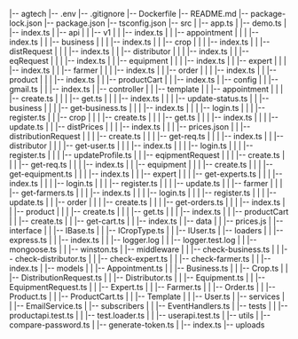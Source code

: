 |-- agtech
    |-- .env
    |-- .gitignore
    |-- Dockerfile
    |-- README.md
    |-- package-lock.json
    |-- package.json
    |-- tsconfig.json
    |-- src
    |   |-- app.ts
    |   |-- demo.ts
    |   |-- index.ts
    |   |-- api
    |   |   |-- v1
    |   |       |-- index.ts
    |   |       |-- appointment
    |   |       |   |-- index.ts
    |   |       |-- business
    |   |       |   |-- index.ts
    |   |       |-- crop
    |   |       |   |-- index.ts
    |   |       |-- distRequest
    |   |       |   |-- index.ts
    |   |       |-- distributor
    |   |       |   |-- index.ts
    |   |       |-- eqRequest
    |   |       |   |-- index.ts
    |   |       |-- equipment
    |   |       |   |-- index.ts
    |   |       |-- expert
    |   |       |   |-- index.ts
    |   |       |-- farmer
    |   |       |   |-- index.ts
    |   |       |-- order
    |   |       |   |-- index.ts
    |   |       |-- product
    |   |       |   |-- index.ts
    |   |       |-- productCart
    |   |           |-- index.ts
    |   |-- config
    |   |   |-- gmail.ts
    |   |   |-- index.ts
    |   |-- controller
    |   |   |-- template
    |   |   |-- appointment
    |   |   |   |-- create.ts
    |   |   |   |-- get.ts
    |   |   |   |-- index.ts
    |   |   |   |-- update-status.ts
    |   |   |-- business
    |   |   |   |-- get-business.ts
    |   |   |   |-- index.ts
    |   |   |   |-- login.ts
    |   |   |   |-- register.ts
    |   |   |-- crop
    |   |   |   |-- create.ts
    |   |   |   |-- get.ts
    |   |   |   |-- index.ts
    |   |   |   |-- update.ts
    |   |   |-- distPrices
    |   |   |   |-- index.ts
    |   |   |   |-- prices.json
    |   |   |-- distributionRequest
    |   |   |   |-- create.ts
    |   |   |   |-- get-req.ts
    |   |   |   |-- index.ts
    |   |   |-- distributor
    |   |   |   |-- get-user.ts
    |   |   |   |-- index.ts
    |   |   |   |-- login.ts
    |   |   |   |-- register.ts
    |   |   |   |-- updateProfile.ts
    |   |   |-- eqipmentRequest
    |   |   |   |-- create.ts
    |   |   |   |-- get-req.ts
    |   |   |   |-- index.ts
    |   |   |-- equipment
    |   |   |   |-- create.ts
    |   |   |   |-- get-equipment.ts
    |   |   |   |-- index.ts
    |   |   |-- expert
    |   |   |   |-- get-experts.ts
    |   |   |   |-- index.ts
    |   |   |   |-- login.ts
    |   |   |   |-- register.ts
    |   |   |   |-- update.ts
    |   |   |-- farmer
    |   |   |   |-- get-farmers.ts
    |   |   |   |-- index.ts
    |   |   |   |-- login.ts
    |   |   |   |-- register.ts
    |   |   |   |-- update.ts
    |   |   |-- order
    |   |   |   |-- create.ts
    |   |   |   |-- get-orders.ts
    |   |   |   |-- index.ts
    |   |   |-- product
    |   |   |   |-- create.ts
    |   |   |   |-- get.ts
    |   |   |   |-- index.ts
    |   |   |-- productCart
    |   |       |-- create.ts
    |   |       |-- get-cart.ts
    |   |       |-- index.ts
    |   |-- data
    |   |   |-- prices.js
    |   |-- interface
    |   |   |-- IBase.ts
    |   |   |-- ICropType.ts
    |   |   |-- IUser.ts
    |   |-- loaders
    |   |   |-- express.ts
    |   |   |-- index.ts
    |   |   |-- logger.log
    |   |   |-- logger.test.log
    |   |   |-- mongoose.ts
    |   |   |-- winston.ts
    |   |-- middleware
    |   |   |-- check-business.ts
    |   |   |-- check-distributor.ts
    |   |   |-- check-expert.ts
    |   |   |-- check-farmer.ts
    |   |   |-- index.ts
    |   |-- models
    |   |   |-- Appointment.ts
    |   |   |-- Business.ts
    |   |   |-- Crop.ts
    |   |   |-- DistributionRequest.ts
    |   |   |-- Distributor.ts
    |   |   |-- Equipment.ts
    |   |   |-- EquipmentRequest.ts
    |   |   |-- Expert.ts
    |   |   |-- Farmer.ts
    |   |   |-- Order.ts
    |   |   |-- Product.ts
    |   |   |-- ProductCart.ts
    |   |   |-- Template
    |   |   |-- User.ts
    |   |-- services
    |   |   |-- EmailService.ts
    |   |-- subscribers
    |   |   |-- EventHandlers.ts
    |   |-- tests
    |   |   |-- productapi.test.ts
    |   |   |-- test.loader.ts
    |   |   |-- userapi.test.ts
    |   |-- utils
    |       |-- compare-password.ts
    |       |-- generate-token.ts
    |       |-- index.ts
    |-- uploads
